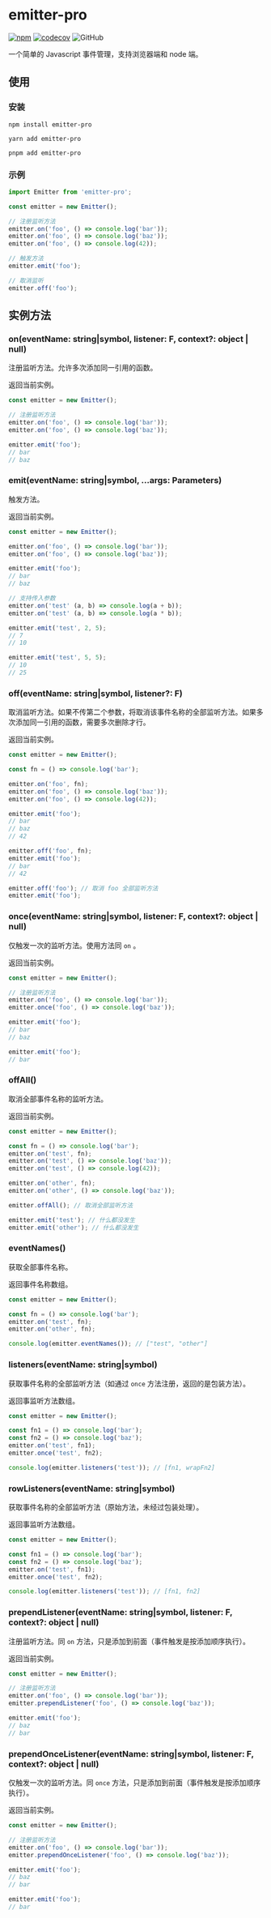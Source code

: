 # emitter-pro

[![npm][npm]][npm-url] [![codecov](https://codecov.io/gh/caijf/emitter-pro/graph/badge.svg?token=PC2MBY6NQL)](https://codecov.io/gh/caijf/emitter-pro) ![GitHub](https://img.shields.io/github/license/caijf/emitter-pro.svg)

一个简单的 Javascript 事件管理，支持浏览器端和 node 端。

## 使用

### 安装

```shell
npm install emitter-pro
```

```shell
yarn add emitter-pro
```

```shell
pnpm add emitter-pro
```

### 示例

```typescript
import Emitter from 'emitter-pro';

const emitter = new Emitter();

// 注册监听方法
emitter.on('foo', () => console.log('bar'));
emitter.on('foo', () => console.log('baz'));
emitter.on('foo', () => console.log(42));

// 触发方法
emitter.emit('foo');

// 取消监听
emitter.off('foo');
```

## 实例方法

### on(eventName: string|symbol, listener: F, context?: object | null)

注册监听方法。允许多次添加同一引用的函数。

返回当前实例。

```typescript
const emitter = new Emitter();

// 注册监听方法
emitter.on('foo', () => console.log('bar'));
emitter.on('foo', () => console.log('baz'));

emitter.emit('foo');
// bar
// baz
```

### emit(eventName: string|symbol, ...args: Parameters<F>)

触发方法。

返回当前实例。

```typescript
const emitter = new Emitter();

emitter.on('foo', () => console.log('bar'));
emitter.on('foo', () => console.log('baz'));

emitter.emit('foo');
// bar
// baz

// 支持传入参数
emitter.on('test' (a, b) => console.log(a + b));
emitter.on('test' (a, b) => console.log(a * b));

emitter.emit('test', 2, 5);
// 7
// 10

emitter.emit('test', 5, 5);
// 10
// 25
```

### off(eventName: string|symbol, listener?: F)

取消监听方法。如果不传第二个参数，将取消该事件名称的全部监听方法。如果多次添加同一引用的函数，需要多次删除才行。

返回当前实例。

```typescript
const emitter = new Emitter();

const fn = () => console.log('bar');

emitter.on('foo', fn);
emitter.on('foo', () => console.log('baz'));
emitter.on('foo', () => console.log(42));

emitter.emit('foo');
// bar
// baz
// 42

emitter.off('foo', fn);
emitter.emit('foo');
// bar
// 42

emitter.off('foo'); // 取消 foo 全部监听方法
emitter.emit('foo');
```

### once(eventName: string|symbol, listener: F, context?: object | null)

仅触发一次的监听方法。使用方法同 `on` 。

返回当前实例。

```typescript
const emitter = new Emitter();

// 注册监听方法
emitter.on('foo', () => console.log('bar'));
emitter.once('foo', () => console.log('baz'));

emitter.emit('foo');
// bar
// baz

emitter.emit('foo');
// bar
```

### offAll()

取消全部事件名称的监听方法。

返回当前实例。

```typescript
const emitter = new Emitter();

const fn = () => console.log('bar');
emitter.on('test', fn);
emitter.on('test', () => console.log('baz'));
emitter.on('test', () => console.log(42));

emitter.on('other', fn);
emitter.on('other', () => console.log('baz'));

emitter.offAll(); // 取消全部监听方法

emitter.emit('test'); // 什么都没发生
emitter.emit('other'); // 什么都没发生
```

### eventNames()

获取全部事件名称。

返回事件名称数组。

```typescript
const emitter = new Emitter();

const fn = () => console.log('bar');
emitter.on('test', fn);
emitter.on('other', fn);

console.log(emitter.eventNames()); // ["test", "other"]
```

### listeners(eventName: string|symbol)

获取事件名称的全部监听方法（如通过 `once` 方法注册，返回的是包装方法）。

返回事监听方法数组。

```typescript
const emitter = new Emitter();

const fn1 = () => console.log('bar');
const fn2 = () => console.log('baz');
emitter.on('test', fn1);
emitter.once('test', fn2);

console.log(emitter.listeners('test')); // [fn1, wrapFn2]
```

### rowListeners(eventName: string|symbol)

获取事件名称的全部监听方法（原始方法，未经过包装处理）。

返回事监听方法数组。

```typescript
const emitter = new Emitter();

const fn1 = () => console.log('bar');
const fn2 = () => console.log('baz');
emitter.on('test', fn1);
emitter.once('test', fn2);

console.log(emitter.listeners('test')); // [fn1, fn2]
```

### prependListener(eventName: string|symbol, listener: F, context?: object | null)

注册监听方法。同 `on` 方法，只是添加到前面（事件触发是按添加顺序执行）。

返回当前实例。

```typescript
const emitter = new Emitter();

// 注册监听方法
emitter.on('foo', () => console.log('bar'));
emitter.prependListener('foo', () => console.log('baz'));

emitter.emit('foo');
// baz
// bar
```

### prependOnceListener(eventName: string|symbol, listener: F, context?: object | null)

仅触发一次的监听方法。同 `once` 方法，只是添加到前面（事件触发是按添加顺序执行）。

返回当前实例。

```typescript
const emitter = new Emitter();

// 注册监听方法
emitter.on('foo', () => console.log('bar'));
emitter.prependOnceListener('foo', () => console.log('baz'));

emitter.emit('foo');
// baz
// bar

emitter.emit('foo');
// bar
```

[npm]: https://img.shields.io/npm/v/emitter-pro.svg
[npm-url]: https://npmjs.com/package/emitter-pro
